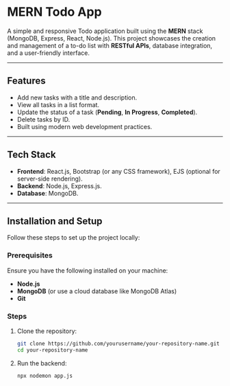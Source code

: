 # MERN Todo App

A simple and responsive Todo application built using the **MERN** stack (MongoDB, Express, React, Node.js). This project showcases the creation and management of a to-do list with **RESTful APIs**, database integration, and a user-friendly interface.

---

## Features
- Add new tasks with a title and description.
- View all tasks in a list format.
- Update the status of a task (**Pending**, **In Progress**, **Completed**).
- Delete tasks by ID.
- Built using modern web development practices.

---

## Tech Stack
- **Frontend**: React.js, Bootstrap (or any CSS framework), EJS (optional for server-side rendering).
- **Backend**: Node.js, Express.js.
- **Database**: MongoDB.

---

## Installation and Setup

Follow these steps to set up the project locally:

### Prerequisites
Ensure you have the following installed on your machine:
- **Node.js**
- **MongoDB** (or use a cloud database like MongoDB Atlas)
- **Git**

### Steps
1. Clone the repository:
   ```bash
   git clone https://github.com/yourusername/your-repository-name.git
   cd your-repository-name
2. Run the backend:
   ```bash
   npx nodemon app.js

